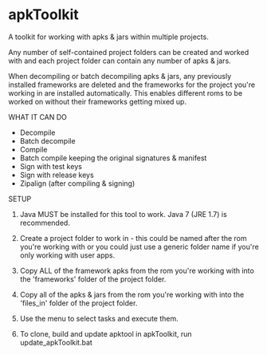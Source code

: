 # apkToolkit

A toolkit for working with apks &amp; jars within multiple projects.

Any number of self-contained project folders can be created and worked with and each 
project folder can contain any number of apks & jars.

When decompiling or batch decompiling apks & jars, any previously installed frameworks 
are deleted and the frameworks for the project you're working in are installed automatically.
This enables different roms to be worked on without their frameworks getting mixed up.

WHAT IT CAN DO

  - Decompile
  - Batch decompile
  - Compile 
  - Batch compile keeping the original signatures & manifest
  - Sign with test keys
  - Sign with release keys
  - Zipalign (after compiling & signing)

SETUP

1. Java MUST be installed for this tool to work. Java 7 (JRE 1.7) is recommended.

2. Create a project folder to work in - this could be named after the rom you're working
   with or you could just use a generic folder name if you're only working with user apps.

3. Copy ALL of the framework apks from the rom you're working with into the 'frameworks'
   folder of the project folder.

4. Copy all of the apks & jars from the rom you're working with into the 'files_in' folder 
   of the project folder.

5. Use the menu to select tasks and execute them.

6. To clone, build and update apktool in apkToolkit, run update_apkToolkit.bat
